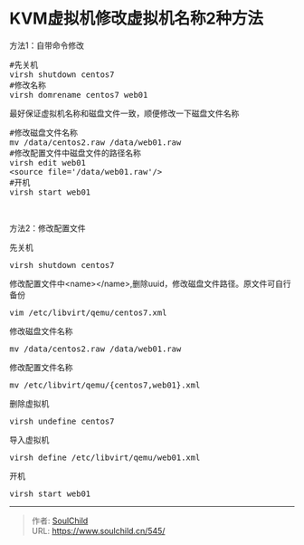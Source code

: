 # KVM虚拟机修改虚拟机名称2种方法

<!--more-->
方法1：自带命令修改
<pre>#先关机 
virsh shutdown centos7
#修改名称 
virsh domrename centos7 web01</pre>
最好保证虚拟机名称和磁盘文件一致，顺便修改一下磁盘文件名称
<pre>#修改磁盘文件名称
mv /data/centos2.raw /data/web01.raw
#修改配置文件中磁盘文件的路径名称
virsh edit web01
&lt;source file='/data/web01.raw'/&gt;
#开机
virsh start web01</pre>
&nbsp;

方法2：修改配置文件

先关机
<pre>virsh shutdown centos7</pre>
修改配置文件中&lt;name&gt;&lt;/name&gt;,删除uuid，修改磁盘文件路径。原文件可自行备份
<pre>vim /etc/libvirt/qemu/centos7.xml</pre>
修改磁盘文件名称
<pre>mv /data/centos2.raw /data/web01.raw</pre>
修改配置文件名称
<pre>mv /etc/libvirt/qemu/{centos7,web01}.xml</pre>
删除虚拟机
<pre>virsh undefine centos7</pre>
导入虚拟机
<pre>virsh define /etc/libvirt/qemu/web01.xml</pre>
开机
<pre>virsh start web01</pre>


---

> 作者: [SoulChild](https://www.soulchild.cn)  
> URL: https://www.soulchild.cn/545/  

